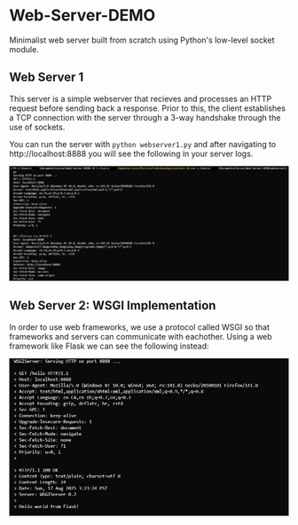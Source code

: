 # Web-Server-DEMO
Minimalist web server built from scratch using Python's low-level socket module. 

## Web Server 1
This server is a simple webserver that recieves and processes an HTTP request before sending back a response. Prior to this, the client establishes a TCP connection with the server through a 3-way handshake through the use of sockets. 

You can run the server with ```python webserver1.py``` and after navigating to http://localhost:8888 you will see the following in your server logs.

![Image](public/Screenshot%202025-08-17%20164636.jpg)

## Web Server 2: WSGI Implementation
In order to use web frameworks, we use a protocol called WSGI so that frameworks and servers can communicate with eachother. Using a web framework like Flask we can see the following instead:

![Image](public/Screenshot%202025-08-17%20171007.jpg)